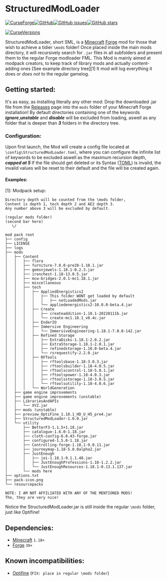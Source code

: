 # StructuredModLoader
[![CurseForge](https://cf.way2muchnoise.eu/573056.svg)](https://www.curseforge.com/minecraft/mc-mods/structured-mod-loader-forge)[![GitHub](https://img.shields.io/badge/Git-Hub-blue)](https://github.com/Chaos02/SubFolderLoader)[![GitHub issues](https://img.shields.io/github/issues/Chaos02/SubFolderLoader?logo=GitHub)](https://github.com/Chaos02/SubFolderLoader/issues)[![GitHub stars](https://img.shields.io/github/stars/Chaos02/SubFolderLoader?logo=GitHub)](https://github.com/Chaos02/SubFolderLoader/stargazers)

[![CurseVersions](https://cf.way2muchnoise.eu/versions/573056.svg)](https://www.curseforge.com/minecraft/mc-mods/structured-mod-loader-forge/files/all)

StructuredModLoader, short SML, is a [Minecraft](minecraft.net) [Forge](https://files.minecraftforge.net/net/minecraftforge/forge/) mod for those that wish to achieve a tidier `\mods` folder!
Once placed inside the main mods directory, it will recursively search for `.jar` files in all subfolders and present them to the regular Forge modloader FML.
This Mod is mainly aimed at modpack creators, to keep track of library mods and actually content-adding ones [See example directory tree][1]
It mod will log everything it does or *does not* to the regular gamelog.
## Getting started:
It's as easy, as installing literally any other mod:
Drop the downloaded .jar file from the [Releases](https://github.com/Chaos02/SubFolderLoader/tags) page into the `mods` folder of your Minecraft Forge installation!
By default directories containing one of the keywords
***ignore***,***unstable*** and ***disable***
will be excluded from loading, aswell as any folder that is deeper than ***3*** folders in the directory tree.
### Configuration:
Upon first launch, the Mod will create a config file located at `\config\StructuredModLoader.toml`, where you can configure the infinite list of keywords to be excluded aswell as the maximum recursion depth, ***capped at 5***
If the file should get deleted or its Syntax ([TOML](https://github.com/toml-lang/toml)) is invalid, the invalid values will be reset to their default and the file will be created again.
#### Examples:
[1]: Modpack setup:
```
Directory depth will be counted from the \mods folder,
Content is depth 1, tech depth 2 and AE2 depth 3.
Any number above 3 will be excluded by default.

(regular mods folder)
(second bar here)
   \/

mod pack root
├── config
├── LICENSE
├── logs
├── mods
│   ├── Content
│   │   ├── flora
│   │   ├── furniture-7.0.0-pre28-1.18.1.jar
│   │   ├── gemsnjewels-1.18.1-0.2.3.jar
│   │   ├── ironchest-1.18-13.0.5.jar
│   │   ├── mcw-bridges-2.0.1-mc1.18.1.jar
│   │   ├── miscellaneous
│   │   ├── tech
│   │   │   ├── AppliedEnergistics2
│   │   │   │   ├── This folder WONT get loaded by default
│   │   │   │   │   ├── notLoadedMods.jar
│   │   │   │   └── appliedenergistics2-10.0.0-beta.4.jar
│   │   │   ├── Create
│   │   │   │   ├── createaddition-1.18.1-20220111b.jar
│   │   │   │   └── create-mc1.18.1_v0.4c.jar
│   │   │   ├── EnderIO
│   │   │   ├── Immersive Engineering
│   │   │   │   └── ImmersiveEngineering-1.18.1-7.0.0-142.jar
│   │   │   ├── Refined Storage
│   │   │   │   ├── ExtraDisks-1.18.1-2.0.2.jar
│   │   │   │   ├── ExtraStorage-1.18.1-2.0.1.jar
│   │   │   │   ├── refinedstorage-1.10.0-beta.4.jar
│   │   │   │   └── rsrequestify-2.2.0.jar
│   │   │   ├── RFTools
│   │   │   │   ├── rftoolsbase-1.18-3.0.3.jar
│   │   │   │   ├── rftoolsbuilder-1.18-4.0.5.jar
│   │   │   │   ├── rftoolscontrol-1.18-5.0.1.jar
│   │   │   │   ├── rftoolspower-1.18-4.0.3.jar
│   │   │   │   ├── rftoolsstorage-1.18-3.0.5.jar
│   │   │   │   └── rftoolsutility-1.18-4.0.6.jar
│   │   │   └── WorldGeneration
│   ├── game engine improvements
│   ├── game engine improvements (unstable)
│   ├── LibrariesAndAPIs
│   │   └── XYZ.jar
│   ├── mods (unstable)
│   ├── preview_OptiFine_1.18.1_HD_U_H5_pre4.jar
│   ├── StructuredModLoader-1.0.0.jar
│   └── utility
│       ├── BetterF3-1.1.5+1.18.jar
│       ├── catalogue-1.6.0-1.18.jar
│       ├── cloth-config-6.0.43-forge.jar
│       ├── configured-1.5.0-1.18.jar
│       ├── Controlling-forge-1.18.1-9.0.11.jar
│       ├── journeymap-1.18-5.8.0alpha2.jar
│       ├── JustEnough
│       │   ├── jei-1.18.1-9.1.1.48.jar
│       │   ├── JustEnoughProfessions-1.18-1.2.2.jar
│       │   └── JustEnoughResources-1.18.1-0.13.1.137.jar
│       └── mods here
├── options.txt
├── pack-icon.png
└── resourcepacks

NOTE: I AM NOT AFFILIATED WITH ANY OF THE MENTIONED MODS!
Tho, they are very nice!
```
Notice the StructuredModLoader.jar is still inside the regular `\mods` folder, just like Optifine!

## Dependencies:

 - [Minecraft](minecraft.net) `1.18+`
 - [Forge](https://files.minecraftforge.net/net/minecraftforge/forge/) `39+`

## Known incompatibilities:
 - [Optifine](optifine.net) (`FIX: place in regular \mods folder`)
